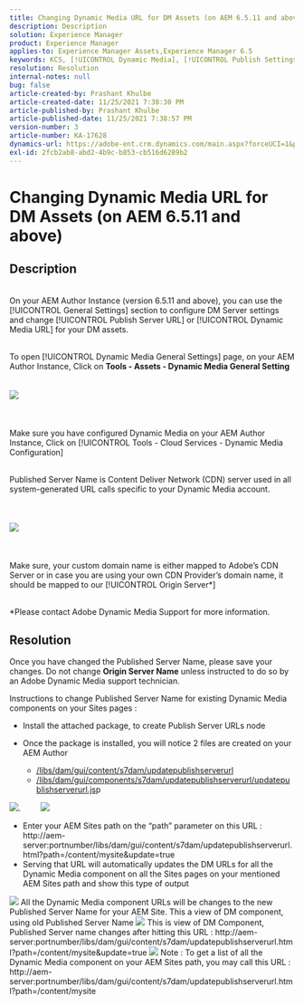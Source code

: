 ```yaml
---
title: Changing Dynamic Media URL for DM Assets (on AEM 6.5.11 and above)
description: Description
solution: Experience Manager
product: Experience Manager
applies-to: Experience Manager Assets,Experience Manager 6.5
keywords: KCS, [!UICONTROL Dynamic Media], [!UICONTROL Publish Settings], Changing DM URL
resolution: Resolution
internal-notes: null
bug: false
article-created-by: Prashant Khulbe
article-created-date: 11/25/2021 7:38:30 PM
article-published-by: Prashant Khulbe
article-published-date: 11/25/2021 7:38:57 PM
version-number: 3
article-number: KA-17628
dynamics-url: https://adobe-ent.crm.dynamics.com/main.aspx?forceUCI=1&pagetype=entityrecord&etn=knowledgearticle&id=98388241-274e-ec11-8c62-00224804e5cb
exl-id: 2fcb2ab8-abd2-4b9c-b853-cb516d6289b2
---
```

# Changing Dynamic Media URL for DM Assets (on AEM 6.5.11 and above)

## Description

<br>On your AEM Author Instance (version 6.5.11 and above), you can use the [!UICONTROL General Settings] section to configure DM Server settings and change [!UICONTROL Publish Server URL] or [!UICONTROL Dynamic Media URL] for your DM assets.

<br>To open [!UICONTROL Dynamic Media General Settings] page, on your AEM Author Instance, Click on <b>Tools - Assets - Dynamic Media General Setting</b>
<br> <br><br>![](assets/___99388241-274e-ec11-8c62-00224804e5cb___.png)<br><br> <br><br>Make sure you have configured Dynamic Media on your AEM Author Instance, Click on [!UICONTROL Tools - Cloud Services - Dynamic Media Configuration]

<br>Published Server Name is Content Deliver Network (CDN) server used in all system-generated URL calls specific to your Dynamic Media account.<br><br> <br><br>![](assets/___9c388241-274e-ec11-8c62-00224804e5cb___.png)<br><br> <br><br>Make sure, your custom domain name is either mapped to Adobe’s CDN Server or in case you are using your own CDN Provider’s domain name, it should be mapped to our [!UICONTROL Origin Server\*]

<br>\*Please contact Adobe Dynamic Media Support for more information. <br>

## Resolution


Once you have changed the Published Server Name, please save your changes. Do not change <b>Origin Server Name</b> unless instructed to do so by an Adobe Dynamic Media support technician.

Instructions to change Published Server Name for existing Dynamic Media components on your Sites pages :

- Install the attached package, to create Publish Server URLs node
- Once the package is installed, you will notice 2 files are created on your AEM Author

   - [/libs/dam/gui/content/s7dam/updatepublishserverurl](http://vgaur-wx-1:4502/crx/de/index.jsp#/crx.default/jcr%3aroot/libs/dam/gui/content/s7dam/updatepublishserverurl "View path in CRXDE Lite")
   - [/libs/dam/gui/components/s7dam/updatepublishserverurl/updatepublishserverurl.js](http://vgaur-wx-1:4502/crx/de/index.jsp#/crx.default/jcr%3aroot/libs/dam/gui/components/s7dam/updatepublishserverurl/updatepublishserverurl.jsp "View path in CRXDE Lite")p


![](assets/d326656d-3f49-ec11-8c62-000d3a5cbc3f.png).         ![](assets/20fc6673-3f49-ec11-8c62-000d3a5cbc3f.png)

- ​​​​​​​​​​​​​​Enter your AEM Sites path on the “path” parameter on this URL : http://aem-server:portnumber/libs/dam/gui/content/s7dam/updatepublishserverurl.html?path=/content/mysite&update=true​​​​​​​
- Serving that URL will automatically updates the DM URLs for all the Dynamic Media component on all the Sites pages on your mentioned AEM Sites path and show this type of output


![](assets/12ef597f-3f49-ec11-8c62-000d3a5cbc3f.png)
All the Dynamic Media component URLs will be changes to the new Published Server Name for your AEM Site.
This a view of DM component, using old Published Server Name
![](assets/59f64ca5-4049-ec11-8c62-000d3a5cbc3f.png)
This is view of DM Component, Published Server name changes after hitting this URL : http://aem-server:portnumber/libs/dam/gui/content/s7dam/updatepublishserverurl.html?path=/content/mysite&update=true
![](assets/7a7449b1-4049-ec11-8c62-000d3a5cbc3f.png)
Note : To get a list of all the Dynamic Media component on your AEM Sites path, you may call this URL : http://aem-server:portnumber/libs/dam/gui/content/s7dam/updatepublishserverurl.html?path=/content/mysite

​​​​​​​
